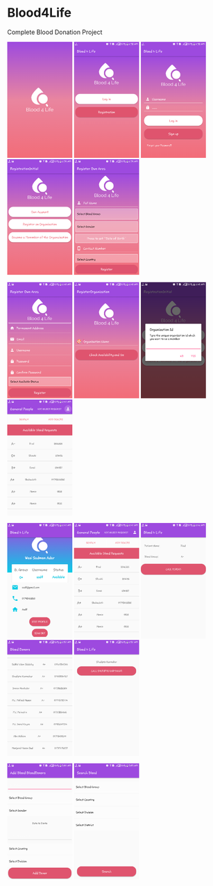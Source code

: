 # Blood4Life
Complete Blood Donation Project

<img src="screens/Screen_1.png" width="150px"/> <img src="screens/Screen_2.png" width="150px"/> <img src="screens/Screen_3.png" width="150px"/> <img src="screens/Screen_4.png" width="150px"/> <img src="screens/Screen_5.png" width="150px"/>  

<img src="screens/Screen_6.png" width="150px"/> <img src="screens/Screen_7.png" width="150px"/> <img src="screens/Screen_8.png" width="150px"/> <img src="screens/Screen_10.png" width="150px"/> 

<img src="screens/Screen_11.png" width="150px"/> <img src="screens/Screen_12.png" width="150px"/> <img src="screens/Screen_13.png" width="150px"/> <img src="screens/Screen_14.png" width="150px"/> <img src="screens/Screen_15.png" width="150px"/> 

<img src="screens/Screen_16.png" width="150px"/> <img src="screens/Screen_17.png" width="150px"/> 
